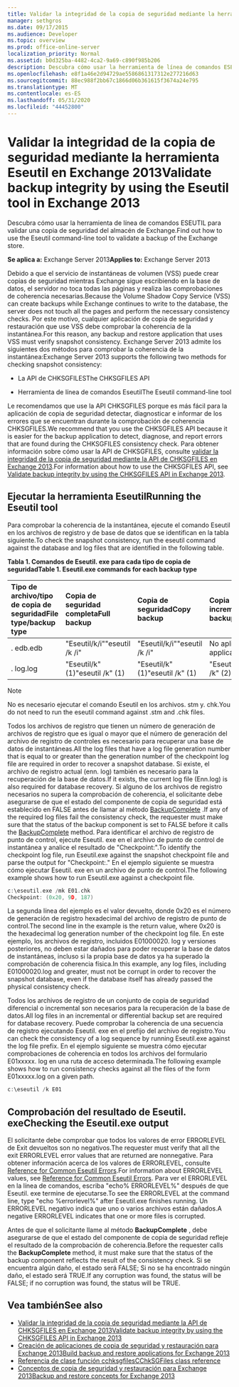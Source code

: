 ```yaml
---
title: Validar la integridad de la copia de seguridad mediante la herramienta Eseutil en Exchange 2013
manager: sethgros
ms.date: 09/17/2015
ms.audience: Developer
ms.topic: overview
ms.prod: office-online-server
localization_priority: Normal
ms.assetid: b0d325ba-4482-4ca2-9a69-c890f985b206
description: Descubra cómo usar la herramienta de línea de comandos ESEUTIL para validar una copia de seguridad del almacén de Exchange.
ms.openlocfilehash: e8f1a46e2d94729ae5586861317312e277216d63
ms.sourcegitcommit: 88ec988f2bb67c1866d06b361615f3674a24e795
ms.translationtype: MT
ms.contentlocale: es-ES
ms.lasthandoff: 05/31/2020
ms.locfileid: "44452800"
---
```

#  <a name="validate-backup-integrity-by-using-the-eseutil-tool-in-exchange-2013"></a><span data-ttu-id="30a84-103">Validar la integridad de la copia de seguridad mediante la herramienta Eseutil en Exchange 2013</span><span class="sxs-lookup"><span data-stu-id="30a84-103">Validate backup integrity by using the Eseutil tool in Exchange 2013</span></span>

<span data-ttu-id="30a84-104">Descubra cómo usar la herramienta de línea de comandos ESEUTIL para validar una copia de seguridad del almacén de Exchange.</span><span class="sxs-lookup"><span data-stu-id="30a84-104">Find out how to use the Eseutil command-line tool to validate a backup of the Exchange store.</span></span> 
  
<span data-ttu-id="30a84-105">**Se aplica a:** Exchange Server 2013</span><span class="sxs-lookup"><span data-stu-id="30a84-105">**Applies to:** Exchange Server 2013</span></span> 
  
<span data-ttu-id="30a84-106">Debido a que el servicio de instantáneas de volumen (VSS) puede crear copias de seguridad mientras Exchange sigue escribiendo en la base de datos, el servidor no toca todas las páginas y realiza las comprobaciones de coherencia necesarias.</span><span class="sxs-lookup"><span data-stu-id="30a84-106">Because the Volume Shadow Copy Service (VSS) can create backups while Exchange continues to write to the database, the server does not touch all the pages and perform the necessary consistency checks.</span></span> <span data-ttu-id="30a84-107">Por este motivo, cualquier aplicación de copia de seguridad y restauración que use VSS debe comprobar la coherencia de la instantánea.</span><span class="sxs-lookup"><span data-stu-id="30a84-107">For this reason, any backup and restore application that uses VSS must verify snapshot consistency.</span></span> <span data-ttu-id="30a84-108">Exchange Server 2013 admite los siguientes dos métodos para comprobar la coherencia de la instantánea:</span><span class="sxs-lookup"><span data-stu-id="30a84-108">Exchange Server 2013 supports the following two methods for checking snapshot consistency:</span></span> 
  
- <span data-ttu-id="30a84-109">La API de CHKSGFILES</span><span class="sxs-lookup"><span data-stu-id="30a84-109">The CHKSGFILES API</span></span>
    
- <span data-ttu-id="30a84-110">Herramienta de línea de comandos Eseutil</span><span class="sxs-lookup"><span data-stu-id="30a84-110">The Eseutil command-line tool</span></span>
    
<span data-ttu-id="30a84-111">Le recomendamos que use la API CHKSGFILES porque es más fácil para la aplicación de copia de seguridad detectar, diagnosticar e informar de los errores que se encuentran durante la comprobación de coherencia CHKSGFILES.</span><span class="sxs-lookup"><span data-stu-id="30a84-111">We recommend that you use the CHKSGFILES API because it is easier for the backup application to detect, diagnose, and report errors that are found during the CHKSGFILES consistency check.</span></span> <span data-ttu-id="30a84-112">Para obtener información sobre cómo usar la API de CHKSGFILES, consulte [validar la integridad de la copia de seguridad mediante la API de CHKSGFILES en Exchange 2013](how-to-validate-backup-integrity-by-using-the-chksgfiles-api-in-exchange.md).</span><span class="sxs-lookup"><span data-stu-id="30a84-112">For information about how to use the CHKSGFILES API, see [Validate backup integrity by using the CHKSGFILES API in Exchange 2013](how-to-validate-backup-integrity-by-using-the-chksgfiles-api-in-exchange.md).</span></span>
  
## <a name="running-the-eseutil-tool"></a><span data-ttu-id="30a84-113">Ejecutar la herramienta Eseutil</span><span class="sxs-lookup"><span data-stu-id="30a84-113">Running the Eseutil tool</span></span>

<span data-ttu-id="30a84-114">Para comprobar la coherencia de la instantánea, ejecute el comando Eseutil en los archivos de registro y de base de datos que se identifican en la tabla siguiente.</span><span class="sxs-lookup"><span data-stu-id="30a84-114">To check the snapshot consistency, run the eseutil command against the database and log files that are identified in the following table.</span></span> 
  
<span data-ttu-id="30a84-115">**Tabla 1. Comandos de Eseutil. exe para cada tipo de copia de seguridad**</span><span class="sxs-lookup"><span data-stu-id="30a84-115">**Table 1. Eseutil.exe commands for each backup type**</span></span>

|<span data-ttu-id="30a84-116">**Tipo de archivo/tipo de copia de seguridad**</span><span class="sxs-lookup"><span data-stu-id="30a84-116">**File type/backup type**</span></span>|<span data-ttu-id="30a84-117">**Copia de seguridad completa**</span><span class="sxs-lookup"><span data-stu-id="30a84-117">**Full backup**</span></span>|<span data-ttu-id="30a84-118">**Copia de seguridad**</span><span class="sxs-lookup"><span data-stu-id="30a84-118">**Copy backup**</span></span>|<span data-ttu-id="30a84-119">**Copia de seguridad incremental**</span><span class="sxs-lookup"><span data-stu-id="30a84-119">**Incremental backup**</span></span>|<span data-ttu-id="30a84-120">**Copia de seguridad diferencial**</span><span class="sxs-lookup"><span data-stu-id="30a84-120">**Differential backup**</span></span>|
|:-----|:-----|:-----|:-----|:-----|
|<span data-ttu-id="30a84-121">. edb</span><span class="sxs-lookup"><span data-stu-id="30a84-121">.edb</span></span>  <br/> |<span data-ttu-id="30a84-122">"Eseutil/k/i"</span><span class="sxs-lookup"><span data-stu-id="30a84-122">"eseutil /k /i"</span></span>  <br/> |<span data-ttu-id="30a84-123">"Eseutil/k/i"</span><span class="sxs-lookup"><span data-stu-id="30a84-123">"eseutil /k /i"</span></span>  <br/> |<span data-ttu-id="30a84-124">No aplicable</span><span class="sxs-lookup"><span data-stu-id="30a84-124">Not applicable</span></span>  <br/> |<span data-ttu-id="30a84-125">No aplicable</span><span class="sxs-lookup"><span data-stu-id="30a84-125">Not applicable</span></span>  <br/> |
|<span data-ttu-id="30a84-126">. log</span><span class="sxs-lookup"><span data-stu-id="30a84-126">.log</span></span>  <br/> |<span data-ttu-id="30a84-127">"Eseutil/k" (1)</span><span class="sxs-lookup"><span data-stu-id="30a84-127">"eseutil /k" (1)</span></span>  <br/> |<span data-ttu-id="30a84-128">"Eseutil/k" (1)</span><span class="sxs-lookup"><span data-stu-id="30a84-128">"eseutil /k" (1)</span></span>  <br/> |<span data-ttu-id="30a84-129">"Eseutil/k" (2)</span><span class="sxs-lookup"><span data-stu-id="30a84-129">"eseutil /k" (2)</span></span>  <br/> |<span data-ttu-id="30a84-130">"Eseutil/k" (2)</span><span class="sxs-lookup"><span data-stu-id="30a84-130">"eseutil /k" (2)</span></span>  <br/> |
   
> [!NOTE]
> <span data-ttu-id="30a84-131">No es necesario ejecutar el comando Eseutil en los archivos. stm y. chk.</span><span class="sxs-lookup"><span data-stu-id="30a84-131">You do not need to run the eseutil command against .stm and .chk files.</span></span> 
  
<span data-ttu-id="30a84-132">Todos los archivos de registro que tienen un número de generación de archivos de registro que es igual o mayor que el número de generación del archivo de registro de controles es necesario para recuperar una base de datos de instantáneas.</span><span class="sxs-lookup"><span data-stu-id="30a84-132">All the log files that have a log file generation number that is equal to or greater than the generation number of the checkpoint log file are required in order to recover a snapshot database.</span></span> <span data-ttu-id="30a84-133">Si existe, el archivo de registro actual (enn. log) también es necesario para la recuperación de la base de datos.</span><span class="sxs-lookup"><span data-stu-id="30a84-133">If it exists, the current log file (Enn.log) is also required for database recovery.</span></span> <span data-ttu-id="30a84-134">Si alguno de los archivos de registro necesarios no supera la comprobación de coherencia, el solicitante debe asegurarse de que el estado del componente de copia de seguridad está establecido en FALSE antes de llamar al método [BackupComplete](https://msdn.microsoft.com/library/windows/desktop/aa382651%28v=vs.85%29.aspx) .</span><span class="sxs-lookup"><span data-stu-id="30a84-134">If any of the required log files fail the consistency check, the requester must make sure that the status of the backup component is set to FALSE before it calls the [BackupComplete](https://msdn.microsoft.com/library/windows/desktop/aa382651%28v=vs.85%29.aspx) method.</span></span> <span data-ttu-id="30a84-135">Para identificar el archivo de registro de punto de control, ejecute Eseutil. exe en el archivo de punto de control de instantánea y analice el resultado de "Checkpoint:".</span><span class="sxs-lookup"><span data-stu-id="30a84-135">To identify the checkpoint log file, run Eseutil.exe against the snapshot checkpoint file and parse the output for "Checkpoint:."</span></span> <span data-ttu-id="30a84-136">En el ejemplo siguiente se muestra cómo ejecutar Eseutil. exe en un archivo de punto de control.</span><span class="sxs-lookup"><span data-stu-id="30a84-136">The following example shows how to run Eseutil.exe against a checkpoint file.</span></span> 
  
```cpp
c:\eseutil.exe /mk E01.chk
Checkpoint: (0x20, 9D, 187)
```

<span data-ttu-id="30a84-137">La segunda línea del ejemplo es el valor devuelto, donde 0x20 es el número de generación de registro hexadecimal del archivo de registro de punto de control.</span><span class="sxs-lookup"><span data-stu-id="30a84-137">The second line in the example is the return value, where 0x20 is the hexadecimal log generation number of the checkpoint log file.</span></span> <span data-ttu-id="30a84-138">En este ejemplo, los archivos de registro, incluidos E01000020. log y versiones posteriores, no deben estar dañados para poder recuperar la base de datos de instantáneas, incluso si la propia base de datos ya ha superado la comprobación de coherencia física.</span><span class="sxs-lookup"><span data-stu-id="30a84-138">In this example, any log files, including E01000020.log and greater, must not be corrupt in order to recover the snapshot database, even if the database itself has already passed the physical consistency check.</span></span>
  
<span data-ttu-id="30a84-139">Todos los archivos de registro de un conjunto de copia de seguridad diferencial o incremental son necesarios para la recuperación de la base de datos.</span><span class="sxs-lookup"><span data-stu-id="30a84-139">All log files in an incremental or differential backup set are required for database recovery.</span></span> <span data-ttu-id="30a84-140">Puede comprobar la coherencia de una secuencia de registro ejecutando Eseutil. exe en el prefijo del archivo de registro.</span><span class="sxs-lookup"><span data-stu-id="30a84-140">You can check the consistency of a log sequence by running Eseutil.exe against the log file prefix.</span></span> <span data-ttu-id="30a84-141">En el ejemplo siguiente se muestra cómo ejecutar comprobaciones de coherencia en todos los archivos del formulario E01xxxxx. log en una ruta de acceso determinada.</span><span class="sxs-lookup"><span data-stu-id="30a84-141">The following example shows how to run consistency checks against all the files of the form E01xxxxx.log on a given path.</span></span>
  
```cpp
c:\eseutil /k E01
```

## <a name="checking-the-eseutilexe-output"></a><span data-ttu-id="30a84-142">Comprobación del resultado de Eseutil. exe</span><span class="sxs-lookup"><span data-stu-id="30a84-142">Checking the Eseutil.exe output</span></span>

<span data-ttu-id="30a84-143">El solicitante debe comprobar que todos los valores de error ERRORLEVEL de Exit devueltos son no negativos.</span><span class="sxs-lookup"><span data-stu-id="30a84-143">The requester must verify that all the exit ERRORLEVEL error values that are returned are nonnegative.</span></span> <span data-ttu-id="30a84-144">Para obtener información acerca de los valores de ERRORLEVEL, consulte [Reference for Common Eseutil Errors](https://technet.microsoft.com/library/aa996759%28v=exchg.80%29.aspx).</span><span class="sxs-lookup"><span data-stu-id="30a84-144">For information about ERRORLEVEL values, see [Reference for Common Eseutil Errors](https://technet.microsoft.com/library/aa996759%28v=exchg.80%29.aspx).</span></span> <span data-ttu-id="30a84-145">Para ver el ERRORLEVEL en la línea de comandos, escriba "echo% ERRORLEVEL%" después de que Eseutil. exe termine de ejecutarse.</span><span class="sxs-lookup"><span data-stu-id="30a84-145">To see the ERRORLEVEL at the command line, type "echo %errorlevel%" after Eseutil.exe finishes running.</span></span> <span data-ttu-id="30a84-146">Un ERRORLEVEL negativo indica que uno o varios archivos están dañados.</span><span class="sxs-lookup"><span data-stu-id="30a84-146">A negative ERRORLEVEL indicates that one or more files is corrupted.</span></span>
  
<span data-ttu-id="30a84-147">Antes de que el solicitante llame al método **BackupComplete** , debe asegurarse de que el estado del componente de copia de seguridad refleje el resultado de la comprobación de coherencia.</span><span class="sxs-lookup"><span data-stu-id="30a84-147">Before the requester calls the **BackupComplete** method, it must make sure that the status of the backup component reflects the result of the consistency check.</span></span> <span data-ttu-id="30a84-148">Si se encuentra algún daño, el estado será FALSE; Si no se ha encontrado ningún daño, el estado será TRUE.</span><span class="sxs-lookup"><span data-stu-id="30a84-148">If any corruption was found, the status will be FALSE; if no corruption was found, the status will be TRUE.</span></span> 
  
## <a name="see-also"></a><span data-ttu-id="30a84-149">Vea también</span><span class="sxs-lookup"><span data-stu-id="30a84-149">See also</span></span>

- [<span data-ttu-id="30a84-150">Validar la integridad de la copia de seguridad mediante la API de CHKSGFILES en Exchange 2013</span><span class="sxs-lookup"><span data-stu-id="30a84-150">Validate backup integrity by using the CHKSGFILES API in Exchange 2013</span></span>](how-to-validate-backup-integrity-by-using-the-chksgfiles-api-in-exchange.md)
- [<span data-ttu-id="30a84-151">Creación de aplicaciones de copia de seguridad y restauración para Exchange 2013</span><span class="sxs-lookup"><span data-stu-id="30a84-151">Build backup and restore applications for Exchange 2013</span></span>](build-backup-and-restore-applications-for-exchange-2013.md)
- [<span data-ttu-id="30a84-152">Referencia de clase función cchksgfiles</span><span class="sxs-lookup"><span data-stu-id="30a84-152">CChkSGFiles class reference</span></span>](cchksgfiles-class-reference.md)
- [<span data-ttu-id="30a84-153">Conceptos de copia de seguridad y restauración para Exchange 2013</span><span class="sxs-lookup"><span data-stu-id="30a84-153">Backup and restore concepts for Exchange 2013</span></span>](backup-and-restore-concepts-for-exchange-2013.md)
    


